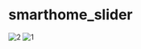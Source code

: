 # smarthome_slider

![2](https://github.com/user-attachments/assets/6dac0896-7e0b-4603-9dcc-1c14933819de)
![1](https://github.com/user-attachments/assets/59814dbe-477d-4d53-b15c-960d41c72db1)

